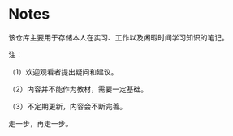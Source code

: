 # Notes

该仓库主要用于存储本人在实习、工作以及闲暇时间学习知识的笔记。

注：

（1）欢迎观看者提出疑问和建议。

（2）内容并不能作为教材，需要一定基础。

（3）不定期更新，内容会不断完善。


走一步，再走一步。